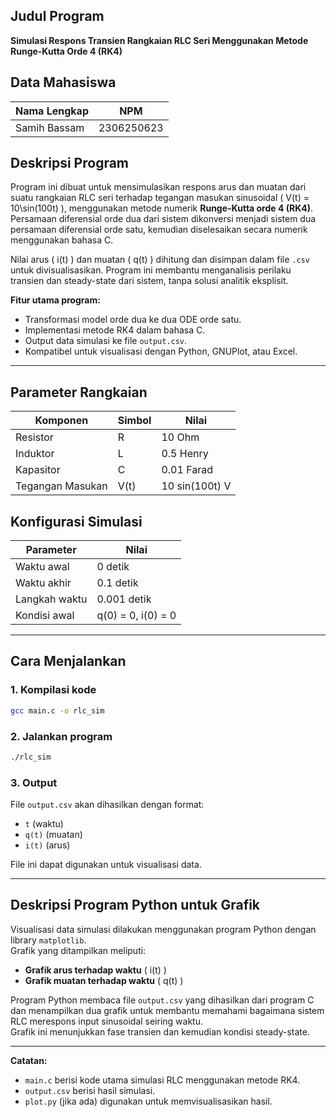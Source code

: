 
## Judul Program
**Simulasi Respons Transien Rangkaian RLC Seri Menggunakan Metode Runge-Kutta Orde 4 (RK4)**

## Data Mahasiswa
| Nama Lengkap  | NPM         |
|---------------|-------------|
| Samih Bassam  | 2306250623  |

## Deskripsi Program

Program ini dibuat untuk mensimulasikan respons arus dan muatan dari suatu rangkaian RLC seri terhadap tegangan masukan sinusoidal \( V(t) = 10\sin(100t) \), menggunakan metode numerik **Runge-Kutta orde 4 (RK4)**.  
Persamaan diferensial orde dua dari sistem dikonversi menjadi sistem dua persamaan diferensial orde satu, kemudian diselesaikan secara numerik menggunakan bahasa C.

Nilai arus \( i(t) \) dan muatan \( q(t) \) dihitung dan disimpan dalam file `.csv` untuk divisualisasikan. Program ini membantu menganalisis perilaku transien dan steady-state dari sistem, tanpa solusi analitik eksplisit.

**Fitur utama program:**
- Transformasi model orde dua ke dua ODE orde satu.
- Implementasi metode RK4 dalam bahasa C.
- Output data simulasi ke file `output.csv`.
- Kompatibel untuk visualisasi dengan Python, GNUPlot, atau Excel.

---

##  Parameter Rangkaian

| Komponen         | Simbol | Nilai           |
|------------------|--------|-----------------|
| Resistor         | R      | 10 Ohm          |
| Induktor         | L      | 0.5 Henry       |
| Kapasitor        | C      | 0.01 Farad      |
| Tegangan Masukan | V(t)   | 10 sin(100t) V  |

##  Konfigurasi Simulasi

| Parameter       | Nilai                 |
|----------------|-----------------------|
| Waktu awal     | 0 detik               |
| Waktu akhir    | 0.1 detik             |
| Langkah waktu  | 0.001 detik           |
| Kondisi awal   | q(0) = 0, i(0) = 0    |

---

##  Cara Menjalankan

### 1. Kompilasi kode
```bash
gcc main.c -o rlc_sim
```

### 2. Jalankan program
```bash
./rlc_sim
```

### 3. Output
File `output.csv` akan dihasilkan dengan format:
- `t` (waktu)
- `q(t)` (muatan)
- `i(t)` (arus)

File ini dapat digunakan untuk visualisasi data.

---

## Deskripsi Program Python untuk Grafik

Visualisasi data simulasi dilakukan menggunakan program Python dengan library `matplotlib`.  
Grafik yang ditampilkan meliputi:
- **Grafik arus terhadap waktu** \( i(t) \)
- **Grafik muatan terhadap waktu** \( q(t) \)

Program Python membaca file `output.csv` yang dihasilkan dari program C dan menampilkan dua grafik untuk membantu memahami bagaimana sistem RLC merespons input sinusoidal seiring waktu.  
Grafik ini menunjukkan fase transien dan kemudian kondisi steady-state.

---

**Catatan:**  
- `main.c` berisi kode utama simulasi RLC menggunakan metode RK4.  
- `output.csv` berisi hasil simulasi.  
- `plot.py` (jika ada) digunakan untuk memvisualisasikan hasil.  